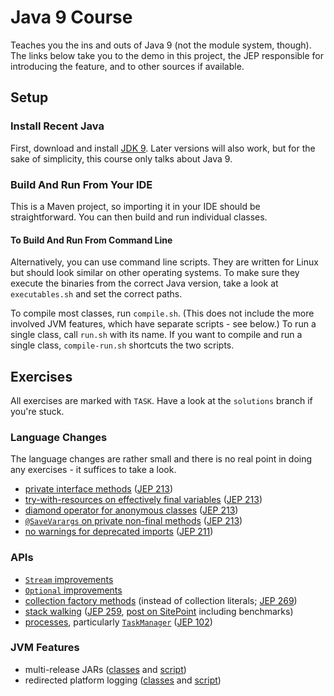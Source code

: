 # Java 9 Course

Teaches you the ins and outs of Java 9 (not the module system, though).
The links below take you to the demo in this project, the JEP responsible for introducing the feature, and to other sources if available.

## Setup

### Install Recent Java

First, download and install [JDK 9](http://www.oracle.com/technetwork/java/javase/downloads/jdk9-downloads-3848520.html).
Later versions will also work, but for the sake of simplicity, this course only talks about Java 9.

### Build And Run From Your IDE

This is a Maven project, so importing it in your IDE should be straightforward.
You can then build and run individual classes.

#### To Build And Run From Command Line

Alternatively, you can use command line scripts.
They are written for Linux but should look similar on other operating systems.
To make sure they execute the binaries from the correct Java version, take a look at `executables.sh` and set the correct paths.

To compile most classes, run `compile.sh`.
(This does not include the more involved JVM features, which have separate scripts - see below.)
To run a single class, call `run.sh` with its name.
If you want to compile and run a single class, `compile-run.sh` shortcuts the two scripts.

## Exercises

All exercises are marked with `TASK`.
Have a look at the `solutions` branch if you're stuck.

### Language Changes

The language changes are rather small and there is no real point in doing any exercises - it suffices to take a look.

* [private interface methods](src/main/java/java9/lang/private_interface_methods/PrivateInterfaceMethods.java) ([JEP 213](http://openjdk.java.net/jeps/213))
* [try-with-resources on effectively final variables](src/main/java/java9/lang/try_with_resources/TryWithResources.java) ([JEP 213](http://openjdk.java.net/jeps/213))
* [diamond operator for anonymous classes](src/main/java/java9/lang/diamond_operator/DiamondOperator.java) ([JEP 213](http://openjdk.java.net/jeps/213))
* [`@SaveVarargs` on private non-final methods](src/main/java/java9/lang/safe_varargs/SafeVarargs.java) ([JEP 213](http://openjdk.java.net/jeps/213))
* [no warnings for deprecated imports](src/main/java/java9/lang/deprecated_imports/DeprecatedImports.java) ([JEP 211](http://openjdk.java.net/jeps/211))

### APIs

* [`Stream` improvements](src/main/java/java9/api/stream)
* [`Optional` improvements](src/main/java/java9/api/optional)
* [collection factory methods](src/main/java/java9/api/collection_factory_methods/CollectionFactories.java) (instead of collection literals; [JEP 269](http://openjdk.java.net/jeps/269))
* [stack walking](src/main/java/java9/api/stack_walking/StackWalking.java) ([JEP 259](http://openjdk.java.net/jeps/259), [post on SitePoint](https://www.sitepoint.com/deep-dive-into-java-9s-stack-walking-api/) including benchmarks)
* [processes](src/main/java/java9/api/processes), particularly [`TaskManager`](src/main/java/java9/api/processes/TaskManager.java) ([JEP 102](http://openjdk.java.net/jeps/102))

### JVM Features

* multi-release JARs ([classes](src/main/java/java9/jvm/multi_release) and [script](multi-release.sh))
* redirected platform logging ([classes](src/main/logging/java9/jvm/platform_logging) and [script](platform-logging.sh))
